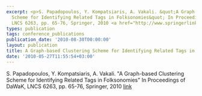 ```yaml
---
excerpt: <p>S. Papadopoulos, Y. Kompatsiaris, A. Vakali. &quot;A Graph-based Clustering
  Scheme for Identifying Related Tags in Folksonomies&quot; In Proceedings of DaWaK,
  LNCS 6263, pp. 65-76, Springer, 2010 <a href="http://www.springerlink.com/content/0435lg511510r3g6/">link</a></p>
types: publication
tags: conference_publications
publication_date: '2010-08-30T00:00:00'
layout: publication
title: A Graph-based Clustering Scheme for Identifying Related Tags in Folksonomies
date: '2010-05-27T11:55:54+03:00'
---
```

<p>S. Papadopoulos, Y. Kompatsiaris, A. Vakali. &quot;A Graph-based Clustering Scheme for Identifying Related Tags in Folksonomies&quot; In Proceedings of DaWaK, LNCS 6263, pp. 65-76, Springer, 2010 <a href="http://www.springerlink.com/content/0435lg511510r3g6/">link</a></p>
